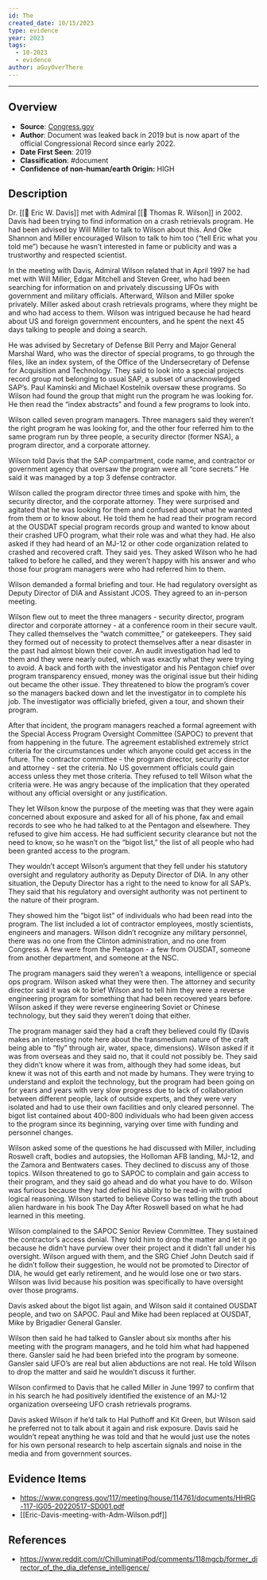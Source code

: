 ```yaml
---
id: The
created_date: 10/15/2023
type: evidence
year: 2023
tags:
  - 10-2023
  - evidence
author: aGuyOverThere
---
```


----

## Overview

- **Source**: [Congress.gov](https://www.congress.gov/117/meeting/house/114761/documents/HHRG-117-IG05-20220517-SD001.pdf)
- **Author**: Document was leaked back in 2019 but is now apart of the official Congressional Record since early 2022.
- **Date First Seen**: 2019
- **Classification**: #document 
- **Confidence of non-human/earth Origin:** HIGH
## Description

Dr. [[👤 Eric W. Davis]] met with Admiral [[👤 Thomas R. Wilson]] in 2002. Davis had been trying to find information on a crash retrievals program. He had been advised by Will Miller to talk to Wilson about this. And Oke Shannon and Miller encouraged Wilson to talk to him too (“tell Eric what you told me”) because he wasn’t interested in fame or publicity and was a trustworthy and respected scientist.

In the meeting with Davis, Admiral Wilson related that in April 1997 he had met with Will Miller, Edgar Mitchell and Steven Greer, who had been searching for information on and privately discussing UFOs with government and military officials. Afterward, Wilson and Miller spoke privately. Miller asked about crash retrievals programs, where they might be and who had access to them. Wilson was intrigued because he had heard about US and foreign government encounters, and he spent the next 45 days talking to people and doing a search.

He was advised by Secretary of Defense Bill Perry and Major General Marshal Ward, who was the director of special programs, to go through the files, like an index system, of the Office of the Undersecretary of Defense for Acquisition and Technology. They said to look into a special projects record group not belonging to usual SAP, a subset of unacknowledged SAP’s. Paul Kaminski and Michael Kostelnik oversaw these programs. So Wilson had found the group that might run the program he was looking for. He then read the “index abstracts” and found a few programs to look into.

Wilson called seven program managers. Three managers said they weren’t the right program he was looking for, and the other four referred him to the same program run by three people, a security director (former NSA), a program director, and a corporate attorney.

Wilson told Davis that the SAP compartment, code name, and contractor or government agency that oversaw the program were all “core secrets.” He said it was managed by a top 3 defense contractor.

Wilson called the program director three times and spoke with him, the security director, and the corporate attorney. They were surprised and agitated that he was looking for them and confused about what he wanted from them or to know about. He told them he had read their program record at the OUSDAT special program records group and wanted to know about their crashed UFO program, what their role was and what they had. He also asked if they had heard of an MJ-12 or other code organization related to crashed and recovered craft. They said yes. They asked Wilson who he had talked to before he called, and they weren’t happy with his answer and who those four program managers were who had referred him to them.

Wilson demanded a formal briefing and tour. He had regulatory oversight as Deputy Director of DIA and Assistant JCOS. They agreed to an in-person meeting.

Wilson flew out to meet the three managers - security director, program director and corporate attorney - at a conference room in their secure vault. They called themselves the “watch committee,” or gatekeepers. They said they formed out of necessity to protect themselves after a near disaster in the past had almost blown their cover. An audit investigation had led to them and they were nearly outed, which was exactly what they were trying to avoid. A back and forth with the investigator and his Pentagon chief over program transparency ensued, money was the original issue but their hiding out became the other issue. They threatened to blow the program’s cover so the managers backed down and let the investigator in to complete his job. The investigator was officially briefed, given a tour, and shown their program.

After that incident, the program managers reached a formal agreement with the Special Access Program Oversight Committee (SAPOC) to prevent that from happening in the future. The agreement established extremely strict criteria for the circumstances under which anyone could get access in the future. The contractor committee - the program director, security director and attorney - set the criteria. No US government officials could gain access unless they met those criteria. They refused to tell Wilson what the criteria were. He was angry because of the implication that they operated without any official oversight or any justification.

They let Wilson know the purpose of the meeting was that they were again concerned about exposure and asked for all of his phone, fax and email records to see who he had talked to at the Pentagon and elsewhere. They refused to give him access. He had sufficient security clearance but not the need to know, so he wasn’t on the “bigot list,” the list of all people who had been granted access to the program.

They wouldn’t accept Wilson’s argument that they fell under his statutory oversight and regulatory authority as Deputy Director of DIA. In any other situation, the Deputy Director has a right to the need to know for all SAP’s. They said that his regulatory and oversight authority was not pertinent to the nature of their program.

They showed him the “bigot list” of individuals who had been read into the program. The list included a lot of contractor employees, mostly scientists, engineers and managers. Wilson didn’t recognize any military personnel, there was no one from the Clinton administration, and no one from Congress. A few were from the Pentagon - a few from OUSDAT, someone from another department, and someone at the NSC.

The program managers said they weren’t a weapons, intelligence or special ops program. Wilson asked what they were then. The attorney and security director said it was ok to brief Wilson and to tell him they were a reverse engineering program for something that had been recovered years before. Wilson asked if they were reverse engineering Soviet or Chinese technology, but they said they weren’t doing that either.

The program manager said they had a craft they believed could fly (Davis makes an interesting note here about the transmedium nature of the craft being able to “fly” through air, water, space, dimensions). Wilson asked if it was from overseas and they said no, that it could not possibly be. They said they didn’t know where it was from, although they had some ideas, but knew it was not of this earth and not made by humans. They were trying to understand and exploit the technology, but the program had been going on for years and years with very slow progress due to lack of collaboration between different people, lack of outside experts, and they were very isolated and had to use their own facilities and only cleared personnel. The bigot list contained about 400-800 individuals who had been given access to the program since its beginning, varying over time with funding and personnel changes.

Wilson asked some of the questions he had discussed with Miller, including Roswell craft, bodies and autopsies, the Holloman AFB landing, MJ-12, and the Zamora and Bentwaters cases. They declined to discuss any of those topics. Wilson threatened to go to SAPOC to complain and gain access to their program, and they said go ahead and do what you have to do. Wilson was furious because they had defied his ability to be read-in with good logical reasoning. Wilson started to believe Corso was telling the truth about alien hardware in his book The Day After Roswell based on what he had learned in this meeting.

Wilson complained to the SAPOC Senior Review Committee. They sustained the contractor’s access denial. They told him to drop the matter and let it go because he didn’t have purview over their project and it didn’t fall under his oversight. Wilson argued with them, and the SRG Chief John Deutch said if he didn’t follow their suggestion, he would not be promoted to Director of DIA, he would get early retirement, and he would lose one or two stars. Wilson was livid because his position was specifically to have oversight over those programs.

Davis asked about the bigot list again, and Wilson said it contained OUSDAT people, and two on SAPOC. Paul and Mike had been replaced at OUSDAT, Mike by Brigadier General Gansler.

Wilson then said he had talked to Gansler about six months after his meeting with the program managers, and he told him what had happened there. Gansler said he had been briefed into the program by someone. Gansler said UFO’s are real but alien abductions are not real. He told Wilson to drop the matter and said he wouldn’t discuss it further.

Wilson confirmed to Davis that he called Miller in June 1997 to confirm that in his search he had positively identified the existence of an MJ-12 organization overseeing UFO crash retrievals programs.

Davis asked Wilson if he’d talk to Hal Puthoff and Kit Green, but Wilson said he preferred not to talk about it again and risk exposure. Davis said he wouldn’t repeat anything he was told and that he would just use the notes for his own personal research to help ascertain signals and noise in the media and from government sources.

## Evidence Items

- https://www.congress.gov/117/meeting/house/114761/documents/HHRG-117-IG05-20220517-SD001.pdf
- [[Eric-Davis-meeting-with-Adm-Wilson.pdf]]

## References

- https://www.reddit.com/r/ChilluminatiPod/comments/118mgcb/former_director_of_the_dia_defense_intelligence/